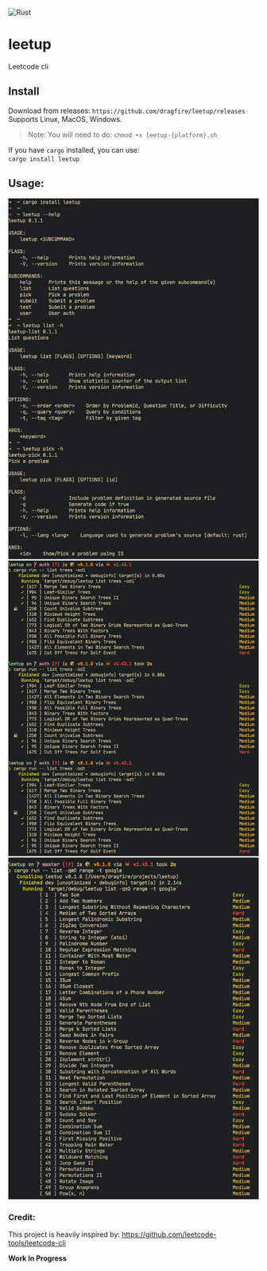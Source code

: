 ![Rust](https://github.com/dragfire/leetup/workflows/Rust/badge.svg)
# leetup
Leetcode cli

## Install
Download from releases:
`https://github.com/dragfire/leetup/releases`  
Supports Linux, MacOS, Windows.
>Note: You will need to do: `chmod +x leetup-{platform}.sh`

If you have `cargo` installed, you can use:  
`cargo install leetup`

## Usage:
<img src="assets/progress3.png" alt="Leetup" width="600"/>

<img src="assets/progress2.png" alt="Leetup" width="600"/>

<img src="assets/progress1.png" alt="Leetup" width="600"/>

### Credit:
This project is heavily inspired by: https://github.com/leetcode-tools/leetcode-cli

**Work In Progress**
